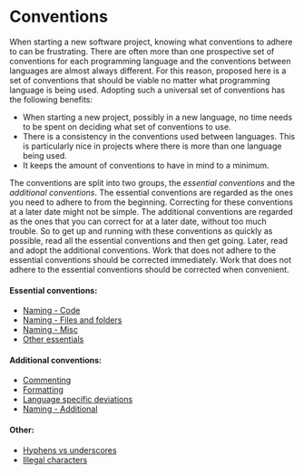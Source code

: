# Conventions

When starting a new software project, knowing what conventions to adhere to can
be frustrating. There are often more than one prospective set of conventions for
each programming language and the conventions between languages are almost
always different. For this reason, proposed here is a set of conventions that
should be viable no matter what programming language is being used. Adopting
such a universal set of conventions has the following benefits:

- When starting a new project, possibly in a new language, no time needs to be
spent on deciding what set of conventions to use.
- There is a consistency in the conventions used between languages. This is
particularly nice in projects where there is more than one language being used.
- It keeps the amount of conventions to have in mind to a minimum.

The conventions are split into two groups, the _essential conventions_ and the
_additional conventions_. The essential conventions are regarded as the ones you
need to adhere to from the beginning. Correcting for these conventions at a
later date might not be simple. The additional conventions are regarded as the
ones that you can correct for at a later date, without too much trouble. So to
get up and running with these conventions as quickly as possible, read all the
essential conventions and then get going. Later, read and adopt the additional
conventions. Work that does not adhere to the essential conventions should be
corrected immediately. Work that does not adhere to the essential conventions
should be corrected when convenient. 

#### Essential conventions:

- [Naming - Code](Naming%20-%20Code.md)
- [Naming - Files and folders](Naming%20-%20Files%20and%20folders.md)
- [Naming - Misc](Naming%20-%20Misc.md)
- [Other essentials](Other%20essentials.md)

#### Additional conventions:

- [Commenting](Commenting.md)
- [Formatting](Formatting.md)
- [Language specific deviations](Language%20specific%20deviations.md)
- [Naming - Additional](Naming%20-%20Additional.md)

#### Other:

- [Hyphens vs underscores](Hyphens%20vs%20underscores.md)
- [Illegal characters](Illegal%20characters.md)
